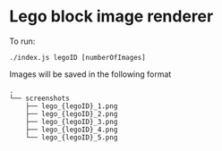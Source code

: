 # Lego block image renderer
To run:
```Shell
./index.js legoID [numberOfImages]
```
Images will be saved in the following format
```
.
└── screenshots
    ├── lego_{legoID}_1.png
    ├── lego_{legoID}_2.png
    ├── lego_{legoID}_3.png
    ├── lego_{legoID}_4.png
    └── lego_{legoID}_5.png
```
